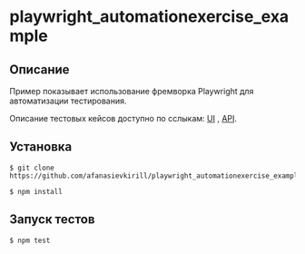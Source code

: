# playwright_automationexercise_example

<a id="markdown-описание" name="описание"></a>

## Описание

Пример показывает использование фремворка Playwright для автоматизации тестирования.

Описание тестовых кейсов доступно по сслыкам: [UI](https://www.automationexercise.com/test_cases/) , [API](https://www.automationexercise.com/api_list/).

<a id="markdown-установка" name="установка"></a>

## Установка

```
$ git clone https://github.com/afanasievkirill/playwright_automationexercise_example.git
```

```
$ npm install
```

<a id="markdown-установка" name="запуск тестов"></a>

## Запуск тестов

```
$ npm test
```
